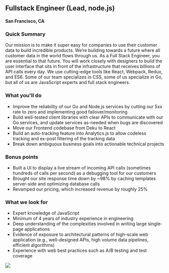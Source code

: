 ## Fullstack Engineer (Lead, node.js)
#### San Francisco, CA

### Quick Summary
Our mission is to make it super easy for companies to use their customer data to build incredible products. We’re building towards a future where all customer data in the world flows through us. As a Full Stack Engineer, you are essential to that future. You will work closely with designers to build the user interface that sits in front of the infrastructure that receives billions of API calls every day. We use cutting-edge tools like React, Webpack, Redux, and ES6. Some of our team specializes in CSS, some of us specialize in Go, but all of us are JavaScript experts and full stack engineers.

### What you'll do
+	Improve the reliability of our Go and Node.js services by cutting our 5xx rate to zero and implementing good failover/monitoring
+	Build well-tested client libraries with clear APIs to communicate with our Go services, and update services as-needed when bugs are discovered
+	Move our Frontend codebase from Deku to React
+	Build an auto-tracking feature into Analytics.js to allow codeless tracking and ex-post filtering of the tracking data
+	Break down ambiguous business goals into actionable technical projects

### Bonus points
+	Built a UI to display a live stream of incoming API calls (sometimes hundreds of calls per second) as a debugging tool for our customers
+	Brought our site response time down by ~98% by caching templates server-side and optimizing database calls
+	Revamped our pricing, which increased revenue by roughly 25%

### What we look for
+	Expert knowledge of JavaScript
+	Minimum of 4 years of industry experience in engineering
+	Deep understanding of the complexities involved in writing large single-page applications
+	Evidence of exposure to architectural patterns of high-scale web application (e.g., well-designed APIs, high volume data pipelines, efficient algorithms)
+	Experience with web best practices such as A/B testing and test coverage


[<img src='https://dabuttonfactory.com/button.png?t=Apply&f=Calibri-Bold&ts=24&tc=fff&tshs=1&tshc=000&hp=20&vp=8&c=5&bgt=gradient&bgc=3d85c6&ebgc=073763'>](https://letsrockit.co/users/auth/github?interested=true&job_id=u2vnbwvuda-fullstack-engineer-lead-node-js)
